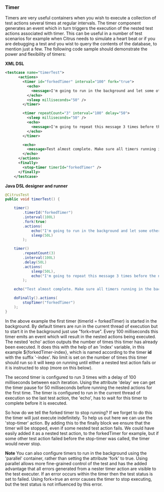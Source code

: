 ### Timer

Timers are very useful containers when you wish to execute a collection of test actions several times at regular intervals. The timer component generates an event which in turn triggers the execution of the nested test actions associated with timer. This can be useful in a number of test scenarios for example when Citrus needs to simulate a heart beat or if you are debugging a test and you wist to query the contents of the database, to mention just a few. The following code sample should demonstrate the power and flexibility of timers:

 **XML DSL** 

```xml
<testcase name="timerTest">
      <actions>
        <timer id="forkedTimer" interval="100" fork="true">
          <echo>
            <message>I'm going to run in the background and let some other test actions run (nested action run ${forkedTimer-index} times)</message>
          </echo>
          <sleep milliseconds="50" />
        </timer>

        <timer repeatCount="3" interval="100" delay="50">
          <sleep milliseconds="50" />
          <echo>
            <message>I'm going to repeat this message 3 times before the next test actions are executed</message>
          </echo>
        </timer>

        <echo>
          <message>Test almost complete. Make sure all timers running in the background are stopped</message>
        </echo>
      </actions>
      <finally>
        <stop-timer timerId="forkedTimer" />
      </finally>
    </testcase>
```

 **Java DSL designer and runner** 

```java
@CitrusTest
public void timerTest() {

    timer()
        .timerId("forkedTimer")
        .interval(100L)
        .fork(true)
        .actions(
            echo("I'm going to run in the background and let some other test actions run (nested action run ${forkedTimer-index} times)"),
            sleep(50L)
        );

    timer()
        .repeatCount(3)
        .interval(100L)
        .delay(50L)
        .actions(
            sleep(50L),
            echo("I'm going to repeat this message 3 times before the next test actions are executed")
        );

    echo("Test almost complete. Make sure all timers running in the background are stopped");

    doFinally().actions(
        stopTimer("forkedTimer")
    );
}
```

In the above example the first timer (timerId = forkedTimer) is started in the background. By default timers are run in the current thread of execution but to start it in the background just use "fork=true". Every 100 milliseconds this timer emits an event which will result in the nested actions being executed. The nested 'echo' action outputs the number of times this timer has already been executed. It does this with the help of an 'index' variable, in this example ${forkedTimer-index}, which is named according to the timer **id** with the suffix '-index'. No limit is set on the number of times this timer should run so it will keep on running until either a nested test action fails or it is instructed to stop (more on this below).

The second timer is configured to run 3 times with a delay of 100 milliseconds between each iteration. Using the attribute 'delay' we can get the timer pause for 50 milliseconds before running the nested actions for the first time. The timer is configured to run in the current thread of execution so the last test action, the 'echo', has to wait for this timer to complete before it is executed.

So how do we tell the forked timer to stop running? If we forget to do this the timer will just execute indefinitely. To help us out here we can use the 'stop-timer' action. By adding this to the finally block we ensure that the timer will be stopped, even if some nested test action fails. We could have easily added it as a nested test action, to the forkedTimer for example, but if some other test action failed before the stop-timer was called, the timer would never stop.

**Note**
You can also configure timers to run in the background using the 'parallel' container, rather than setting the attribute 'fork' to true. Using parallel allows more fine-grained control of the test and has the added advantage that all errors generated from a nester timer action are visible to the test executer. If an error occurs within the timer then the test status is set to failed. Using fork=true an error causes the timer to stop executing, but the test status is not influenced by this error.

